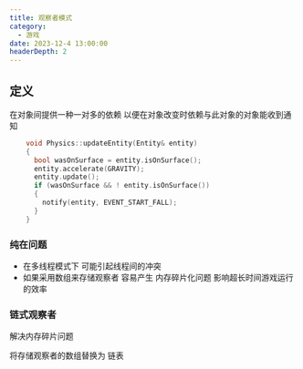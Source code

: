 ```yaml
---
title: 观察者模式
category:
  - 游戏
date: 2023-12-4 13:00:00
headerDepth: 2 
---
```


## 定义
在对象间提供一种一对多的依赖 以便在对象改变时依赖与此对象的对象能收到通知

```C++
    void Physics::updateEntity(Entity& entity)
    {
      bool wasOnSurface = entity.isOnSurface();
      entity.accelerate(GRAVITY);
      entity.update();
      if (wasOnSurface && ! entity.isOnSurface())
      {
        notify(entity, EVENT_START_FALL);
      }
    }

```

### 纯在问题
- 在多线程模式下 可能引起线程间的冲突
- 如果采用数组来存储观察者 容易产生 内存碎片化问题 影响超长时间游戏运行的效率


### 链式观察者
解决内存碎片问题

将存储观察者的数组替换为 链表